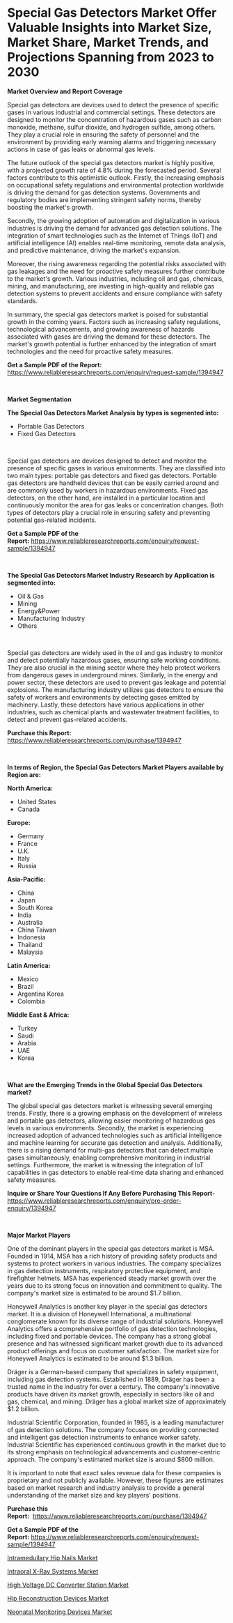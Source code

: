 <p><h1>Special Gas Detectors Market Offer Valuable Insights into Market Size, Market Share, Market Trends, and Projections Spanning from 2023 to 2030</h1></p><p><strong>Market Overview and Report Coverage</strong></p>
<p><p>Special gas detectors are devices used to detect the presence of specific gases in various industrial and commercial settings. These detectors are designed to monitor the concentration of hazardous gases such as carbon monoxide, methane, sulfur dioxide, and hydrogen sulfide, among others. They play a crucial role in ensuring the safety of personnel and the environment by providing early warning alarms and triggering necessary actions in case of gas leaks or abnormal gas levels.</p><p>The future outlook of the special gas detectors market is highly positive, with a projected growth rate of 4.8% during the forecasted period. Several factors contribute to this optimistic outlook. Firstly, the increasing emphasis on occupational safety regulations and environmental protection worldwide is driving the demand for gas detection systems. Governments and regulatory bodies are implementing stringent safety norms, thereby boosting the market's growth.</p><p>Secondly, the growing adoption of automation and digitalization in various industries is driving the demand for advanced gas detection solutions. The integration of smart technologies such as the Internet of Things (IoT) and artificial intelligence (AI) enables real-time monitoring, remote data analysis, and predictive maintenance, driving the market's expansion.</p><p>Moreover, the rising awareness regarding the potential risks associated with gas leakages and the need for proactive safety measures further contribute to the market's growth. Various industries, including oil and gas, chemicals, mining, and manufacturing, are investing in high-quality and reliable gas detection systems to prevent accidents and ensure compliance with safety standards.</p><p>In summary, the special gas detectors market is poised for substantial growth in the coming years. Factors such as increasing safety regulations, technological advancements, and growing awareness of hazards associated with gases are driving the demand for these detectors. The market's growth potential is further enhanced by the integration of smart technologies and the need for proactive safety measures.</p></p>
<p><strong>Get a Sample PDF of the Report:</strong> <a href="https://www.reliableresearchreports.com/enquiry/request-sample/1394947">https://www.reliableresearchreports.com/enquiry/request-sample/1394947</a></p>
<p>&nbsp;</p>
<p><strong>Market Segmentation</strong></p>
<p><strong>The Special Gas Detectors Market Analysis by types is segmented into:</strong></p>
<p><ul><li>Portable Gas Detectors</li><li>Fixed Gas Detectors</li></ul></p>
<p>&nbsp;</p>
<p><p>Special gas detectors are devices designed to detect and monitor the presence of specific gases in various environments. They are classified into two main types: portable gas detectors and fixed gas detectors. Portable gas detectors are handheld devices that can be easily carried around and are commonly used by workers in hazardous environments. Fixed gas detectors, on the other hand, are installed in a particular location and continuously monitor the area for gas leaks or concentration changes. Both types of detectors play a crucial role in ensuring safety and preventing potential gas-related incidents.</p></p>
<p><strong>Get a Sample PDF of the Report:</strong>&nbsp;<a href="https://www.reliableresearchreports.com/enquiry/request-sample/1394947">https://www.reliableresearchreports.com/enquiry/request-sample/1394947</a></p>
<p>&nbsp;</p>
<p><strong>The Special Gas Detectors Market Industry Research by Application is segmented into:</strong></p>
<p><ul><li>Oil & Gas</li><li>Mining</li><li>Energy&Power</li><li>Manufacturing Industry</li><li>Others</li></ul></p>
<p>&nbsp;</p>
<p><p>Special gas detectors are widely used in the oil and gas industry to monitor and detect potentially hazardous gases, ensuring safe working conditions. They are also crucial in the mining sector where they help protect workers from dangerous gases in underground mines. Similarly, in the energy and power sector, these detectors are used to prevent gas leakage and potential explosions. The manufacturing industry utilizes gas detectors to ensure the safety of workers and environments by detecting gases emitted by machinery. Lastly, these detectors have various applications in other industries, such as chemical plants and wastewater treatment facilities, to detect and prevent gas-related accidents.</p></p>
<p><strong>Purchase this Report:</strong>&nbsp; <a href="https://www.reliableresearchreports.com/purchase/1394947">https://www.reliableresearchreports.com/purchase/1394947</a></p>
<p>&nbsp;</p>
<p><strong>In terms of Region, the Special Gas Detectors Market Players available by Region are:</strong></p>
<p>
    <p> <strong> North America: </strong>
        <ul>
            <li>United States</li>
            <li>Canada</li>
        </ul>
        </p> 
    <p> <strong> Europe: </strong>
        <ul>
            <li>Germany</li>
            <li>France</li>
            <li>U.K.</li>
            <li>Italy</li>
            <li>Russia</li>
        </ul>
        </p> 
    <p> <strong> Asia-Pacific: </strong>
        <ul>
            <li>China</li>
            <li>Japan</li>
            <li>South Korea</li>
            <li>India</li>
            <li>Australia</li>
            <li>China Taiwan</li>
            <li>Indonesia</li>
            <li>Thailand</li>
            <li>Malaysia</li>
        </ul>
        </p> 
    <p> <strong> Latin America: </strong>
        <ul>
            <li>Mexico</li>
            <li>Brazil</li>
            <li>Argentina Korea</li>
            <li>Colombia</li>
        </ul>
        </p> 
    <p> <strong> Middle East & Africa: </strong>
        <ul>
            <li>Turkey</li>
            <li>Saudi</li>
            <li>Arabia</li>
            <li>UAE</li>
            <li>Korea</li>
        </ul>
    </p>
    </p>
<p>&nbsp;</p>
<p><strong>What are the Emerging Trends in the Global Special Gas Detectors market?</strong></p>
<p><p>The global special gas detectors market is witnessing several emerging trends. Firstly, there is a growing emphasis on the development of wireless and portable gas detectors, allowing easier monitoring of hazardous gas levels in various environments. Secondly, the market is experiencing increased adoption of advanced technologies such as artificial intelligence and machine learning for accurate gas detection and analysis. Additionally, there is a rising demand for multi-gas detectors that can detect multiple gases simultaneously, enabling comprehensive monitoring in industrial settings. Furthermore, the market is witnessing the integration of IoT capabilities in gas detectors to enable real-time data sharing and enhanced safety measures.</p></p>
<p><strong>Inquire or Share Your Questions If Any Before Purchasing This Report</strong>- <a href="https://www.reliableresearchreports.com/enquiry/pre-order-enquiry/1394947">https://www.reliableresearchreports.com/enquiry/pre-order-enquiry/1394947</a></p>
<p>&nbsp;</p>
<p><strong>Major Market Players</strong></p>
<p><p>One of the dominant players in the special gas detectors market is MSA. Founded in 1914, MSA has a rich history of providing safety products and systems to protect workers in various industries. The company specializes in gas detection instruments, respiratory protective equipment, and firefighter helmets. MSA has experienced steady market growth over the years due to its strong focus on innovation and commitment to quality. The company's market size is estimated to be around $1.7 billion.</p><p>Honeywell Analytics is another key player in the special gas detectors market. It is a division of Honeywell International, a multinational conglomerate known for its diverse range of industrial solutions. Honeywell Analytics offers a comprehensive portfolio of gas detection technologies, including fixed and portable devices. The company has a strong global presence and has witnessed significant market growth due to its advanced product offerings and focus on customer satisfaction. The market size for Honeywell Analytics is estimated to be around $1.3 billion.</p><p>Dräger is a German-based company that specializes in safety equipment, including gas detection systems. Established in 1889, Dräger has been a trusted name in the industry for over a century. The company's innovative products have driven its market growth, especially in sectors like oil and gas, chemical, and mining. Dräger has a global market size of approximately $1.2 billion.</p><p>Industrial Scientific Corporation, founded in 1985, is a leading manufacturer of gas detection solutions. The company focuses on providing connected and intelligent gas detection instruments to enhance worker safety. Industrial Scientific has experienced continuous growth in the market due to its strong emphasis on technological advancements and customer-centric approach. The company's estimated market size is around $800 million.</p><p>It is important to note that exact sales revenue data for these companies is proprietary and not publicly available. However, these figures are estimates based on market research and industry analysis to provide a general understanding of the market size and key players' positions.</p></p>
<p><strong>Purchase this Report:</strong>&nbsp;&nbsp;<a href="https://www.reliableresearchreports.com/purchase/1394947">https://www.reliableresearchreports.com/purchase/1394947</a></p>
<p></p>
<p><strong>Get a Sample PDF of the Report:</strong>&nbsp;<a href="https://www.reliableresearchreports.com/enquiry/request-sample/1394947">https://www.reliableresearchreports.com/enquiry/request-sample/1394947</a></p>
<p><p><a href="https://github.com/lilstefpacute/Market-Research-Report-List-1/blob/main/intramedullary-hip-nails-market.md">Intramedullary Hip Nails Market</a></p><p><a href="https://github.com/AKSHATREPORTPRIME/Market-Research-Report-List-1/blob/main/intraoral-x-ray-systems-market.md">Intraoral X-Ray Systems Market</a></p><p><a href="https://issuu.com/reportprime-2/docs/high-voltage-dc-converter-station-market-size-2030?fr=xKAE9_zU1NQ">High Voltage DC Converter Station Market</a></p><p><a href="https://medium.com/@saigemarvin1946/hip-reconstruction-devices-market-size-cagr-trends-2024-2030-78ce8fdac020">Hip Reconstruction Devices Market</a></p><p><a href="https://medium.com/@ethelcrooks2023/neonatal-monitoring-devices-market-size-cagr-trends-2024-2030-6fe02e3b0a46">Neonatal Monitoring Devices Market</a></p></p>